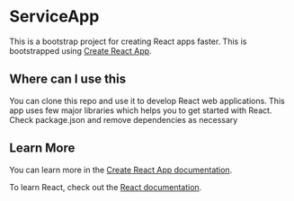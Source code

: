 # ServiceApp

This is a bootstrap project for creating React apps faster. This is bootstrapped using [Create React App](https://github.com/facebook/create-react-app).

## Where can I use this

You can clone this repo and use it to develop React web applications. This app uses few major libraries which helps you to get started with React. Check package.json and remove dependencies as necessary

## Learn More

You can learn more in the [Create React App documentation](https://facebook.github.io/create-react-app/docs/getting-started).

To learn React, check out the [React documentation](https://reactjs.org/).
